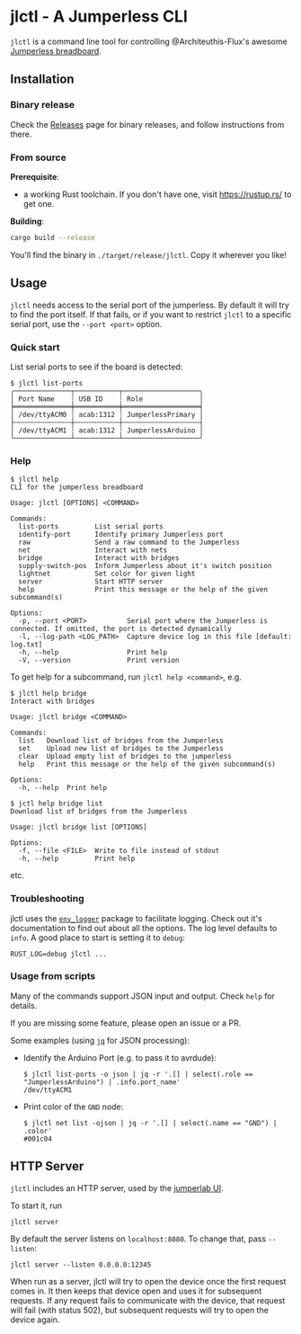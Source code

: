 # jlctl - A Jumperless CLI

`jlctl` is a command line tool for controlling @Architeuthis-Flux's awesome [Jumperless breadboard](https://github.com/Architeuthis-Flux/Jumperless/).

## Installation

### Binary release

Check the [Releases](https://github.com/nilclass/jlctl/releases) page for binary releases, and follow instructions from there.

### From source

**Prerequisite**:
- a working Rust toolchain. If you don't have one, visit https://rustup.rs/ to get one.

**Building**:
```bash
cargo build --release
```

You'll find the binary in `./target/release/jlctl`. Copy it wherever you like!

## Usage

`jlctl` needs access to the serial port of the jumperless. By default it will try to find the port itself.
If that fails, or if you want to restrict `jlctl` to a specific serial port, use the `--port <port>` option.

### Quick start

List serial ports to see if the board is detected:

```
$ jlctl list-ports
╭──────────────┬───────────┬───────────────────╮
│ Port Name    ┆ USB ID    ┆ Role              │
╞══════════════╪═══════════╪═══════════════════╡
│ /dev/ttyACM0 ┆ acab:1312 ┆ JumperlessPrimary │
├╌╌╌╌╌╌╌╌╌╌╌╌╌╌┼╌╌╌╌╌╌╌╌╌╌╌┼╌╌╌╌╌╌╌╌╌╌╌╌╌╌╌╌╌╌╌┤
│ /dev/ttyACM1 ┆ acab:1312 ┆ JumperlessArduino │
╰──────────────┴───────────┴───────────────────╯
```

### Help

```
$ jlctl help
CLI for the jumperless breadboard

Usage: jlctl [OPTIONS] <COMMAND>

Commands:
  list-ports         List serial ports
  identify-port      Identify primary Jumperless port
  raw                Send a raw command to the Jumperless
  net                Interact with nets
  bridge             Interact with bridges
  supply-switch-pos  Inform Jumperless about it's switch position
  lightnet           Set color for given light
  server             Start HTTP server
  help               Print this message or the help of the given subcommand(s)

Options:
  -p, --port <PORT>          Serial port where the Jumperless is connected. If omitted, the port is detected dynamically
  -l, --log-path <LOG_PATH>  Capture device log in this file [default: log.txt]
  -h, --help                 Print help
  -V, --version              Print version
```

To get help for a subcommand, run `jlctl help <command>`, e.g.
```
$ jlctl help bridge
Interact with bridges

Usage: jlctl bridge <COMMAND>

Commands:
  list   Download list of bridges from the Jumperless
  set    Upload new list of bridges to the Jumperless
  clear  Upload empty list of bridges to the jumperless
  help   Print this message or the help of the given subcommand(s)

Options:
  -h, --help  Print help
```

```
$ jctl help bridge list
Download list of bridges from the Jumperless

Usage: jlctl bridge list [OPTIONS]

Options:
  -f, --file <FILE>  Write to file instead of stdout
  -h, --help         Print help
```

etc.

### Troubleshooting

jlctl uses the [`env_logger`](https://docs.rs/env_logger/0.10.1/env_logger/) package to facilitate logging.
Check out it's documentation to find out about all the options.
The log level defaults to `info`. A good place to start is setting it to `debug`:

```
RUST_LOG=debug jlctl ...
```

### Usage from scripts

Many of the commands support JSON input and output. Check `help` for details.

If you are missing some feature, please open an issue or a PR.

Some examples (using [`jq`](https://github.com/jqlang/jq) for JSON processing):

- Identify the Arduino Port (e.g. to pass it to avrdude):
  ```
  $ jlctl list-ports -o json | jq -r '.[] | select(.role == "JumperlessArduino") | .info.port_name'
  /dev/ttyACM1
  ```
- Print color of the `GND` node:
  ```
  $ jlctl net list -ojson | jq -r '.[] | select(.name == "GND") | .color'
  #001c04
  ```


## HTTP Server

`jlctl` includes an HTTP server, used by the [jumperlab UI](https://github.com/nilclass/jumperlab).

To start it, run
```
jlctl server
```

By default the server listens on `localhost:8080`. To change that, pass `--listen`:
```
jlctl server --listen 0.0.0.0:12345
```

When run as a server, jlctl will try to open the device once the first request comes in.
It then keeps that device open and uses it for subsequent requests.
If any request fails to communicate with the device, that request will fail (with status 502),
but subsequent requests will try to open the device again.

